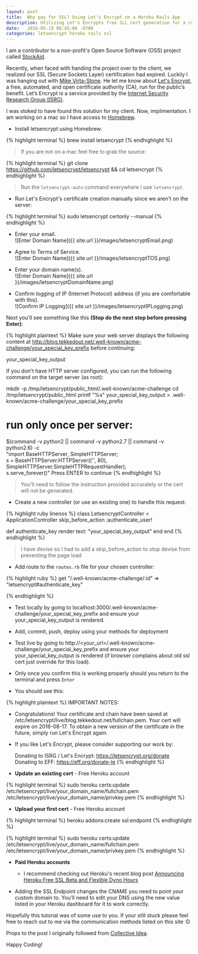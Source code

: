 ```yaml
---
layout: post
title:  Why pay for SSL? Using Let's Encrypt on a Heroku Rails App
description: Utilizing Let's Encrypts free SLL cert generation for a rails app hosted on Heroku.
date:   2016-05-19 08:45:00 -0700
categories: letsencrypt heroku rails ssl
---
```

I am a contributor to a non-profit's Open Source Software (OSS) project called [StockAid](https://github.com/on-site/StockAid).

Recently, when faced with handing the project over to the client, we realized our SSL (Secure Sockets Layer) certification had expired.  Luckily I was hanging out with [Mike Virta-Stone](https://github.com/smellsblue).  He let me know about [Let's Encrypt](https://letsencrypt.org/), a free, automated, and open certificate authority (CA), run for the public’s benefit. Let’s Encrypt is a service provided by the [Internet Security Research Group (ISRG)](https://letsencrypt.org/isrg/).

I was stoked to have found this solution for my client. Now, implimentation. I am working on a mac so I have access to [Homebrew](http://brew.sh/).

* Install letsencrypt using Homebrew:

{% highlight terminal %}
brew install letsencrypt
{% endhighlight %}

> If you are not on a mac feel free to grab the source:

{% highlight terminal %}
git clone https://github.com/letsencrypt/letsencrypt && cd letsencrypt
{% endhighlight %}

> Run the `letsencrypt-auto` command everywhere I use `letsencrypt`.  

* Run Let's Encrypt's certificate creation manually since we aren't on the server:

{% highlight terminal %}
sudo letsencrypt certonly --manual
{% endhighlight %}

* Enter your email.  
![Enter Domain Name]({{ site.url }}/images/letsencryptEmail.png)

* Agree to Terms of Service.  
![Enter Domain Name]({{ site.url }}/images/letsencryptTOS.png)

* Enter your domain name(s).  
![Enter Domain Name]({{ site.url }}/images/letsencryptDomainName.png)

* Confirm logging of IP (Internet Protocol) address (if you are comfortable with this).   
![Confirm IP Logging]({{ site.url }}/images/letsencryptIPLogging.png)

Next you'll see something like this **(Stop do the next step before pressing Enter)**:

{% highlight plaintext %}
Make sure your web server displays the following content at
http://blog.tekkedout.net/.well-known/acme-challenge/your_special_key_prefix before continuing:

your_special_key_output

If you don't have HTTP server configured, you can run the following
command on the target server (as root):

mkdir -p /tmp/letsencrypt/public_html/.well-known/acme-challenge
cd /tmp/letsencrypt/public_html
printf "%s" your_special_key_output > .well-known/acme-challenge/your_special_key_prefix
# run only once per server:
$(command -v python2 || command -v python2.7 || command -v python2.6) -c \
"import BaseHTTPServer, SimpleHTTPServer; \
s = BaseHTTPServer.HTTPServer(('', 80), SimpleHTTPServer.SimpleHTTPRequestHandler); \
s.serve_forever()"
Press ENTER to continue
{% endhighlight %}

>You'll need to follow the instruction provided accurately or the cert will not be generated.  

* Create a new controller (or use an existing one) to handle this request:

{% highlight ruby linenos %}
class LetsencryptController < ApplicationController
  skip_before_action :authenticate_user!

  def authenticate_key
    render text: "your_special_key_output"
  end
end
{% endhighlight %}

> I have devise so I had to add a skip_before_action to stop devise from preventing the page load

* Add route to the `routes.rb` file for your chosen controller:

{% highlight ruby %}
get "/.well-known/acme-challenge/:id" => "letsencrypt#authenticate_key"


{% endhighlight %}

* Test locally by going to localhost:3000/.well-known/acme-challenge/your_special_key_prefix and ensure your your_special_key_output is rendered.

* Add, commit, push, deploy using your methods for deployment

* Test live by going to http://<your_url>/.well-known/acme-challenge/your_special_key_prefix and ensure your your_special_key_output is rendered (if browser complains about old ssl cert just override for this load).

* Only once you confirm this is working properly should you return to the terminal and press `Enter`

* You should see this:

{% highlight plaintext %}
IMPORTANT NOTES:
 - Congratulations! Your certificate and chain have been saved at
   /etc/letsencrypt/live/blog.tekkedout.net/fullchain.pem.
   Your cert will expire on 2016-08-17. To obtain a new version of the
   certificate in the future, simply run Let's Encrypt again.
 - If you like Let's Encrypt, please consider supporting our work by:

   Donating to ISRG / Let's Encrypt:   https://letsencrypt.org/donate
   Donating to EFF:                    https://eff.org/donate-le
{% endhighlight %}

* **Update an existing cert** - Free Heroku account  


{% highlight terminal %}
sudo heroku certs:update \
     /etc/letsencrypt/live/your_domain_name/fullchain.pem \
     /etc/letsencrypt/live/your_domain_name/privkey.pem
{% endhighlight %}
  
* **Upload your first cert** - Free Heroku account  

{% highlight terminal %}
heroku addons:create ssl:endpoint
{% endhighlight %}

{% highlight terminal %}
sudo heroku certs:update \
     /etc/letsencrypt/live/your_domain_name/fullchain.pem \
     /etc/letsencrypt/live/your_domain_name/privkey.pem
{% endhighlight %}

* **Paid Heroku accounts**
  * I recommend checking out Heroku's recent blog post [Announcing Heroku Free SSL Beta and Flexible Dyno Hours](https://blog.heroku.com/archives/2016/5/18/announcing_heroku_free_ssl_beta_and_flexible_dyno_hours)

* Adding the SSL Endpoint changes the CNAME you need to point your custom domain to. You’ll need to edit your DNS using the new value listed in your Heroku dashboard for it to work correctly.

Hopefully this tutorial was of some use to you. If your still stuck please feel free to reach out to me via the communication methods listed on this site :D

Props to the post I originally followed from [Collective Idea](http://collectiveidea.com/blog/archives/2016/01/12/lets-encrypt-with-a-rails-app-on-heroku/).

Happy Coding!
